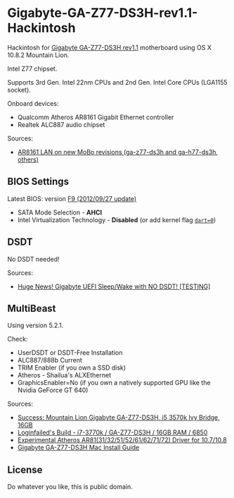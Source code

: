 # Gigabyte-GA-Z77-DS3H-rev1.1-Hackintosh

Hackintosh for [Gigabyte GA-Z77-DS3H rev1.1](http://www.gigabyte.com/products/product-page.aspx?pid=4326) motherboard using OS X 10.8.2 Mountain Lion.

Intel Z77 chipset.

Supports 3rd Gen. Intel 22nm CPUs and 2nd Gen. Intel Core CPUs (LGA1155 socket).

Onboard devices:

- Qualcomm Atheros AR8161 Gigabit Ethernet controller
- Realtek ALC887 audio chipset

Sources:

- [AR8161 LAN on new MoBo revisions (ga-z77-ds3h and ga-h77-ds3h, others)](http://www.tonymacx86.com/desktop-compatibility/77447-ar8161-lan-new-mobo-revisions-ga-z77-ds3h-ga-h77-ds3h-others.html)

## BIOS Settings

Latest BIOS: version [F9 (2012/09/27 update)](http://www.gigabyte.com/products/product-page.aspx?pid=4326#bios)

- SATA Mode Selection - **AHCI**
- Intel Virtualization Technology - **Disabled** (or add kernel flag [`dart=0`](https://github.com/tkrotoff/Gigabyte-GA-Z77-DS3H-rev1.1-Hackintosh/issues/1))

## DSDT

No DSDT needed!

Sources:

- [Huge News! Gigabyte UEFI Sleep/Wake with NO DSDT! [TESTING]](http://www.tonymacx86.com/buying-advice/49446-huge-news-gigabyte-uefi-sleep-wake-no-dsdt-testing.html)

## MultiBeast

Using version 5.2.1.

Check:

- UserDSDT or DSDT-Free Installation
- ALC887/888b Current
- TRIM Enabler (if you own a SSD disk)
- Atheros - Shailua's ALXEthernet
- GraphicsEnabler=No (if you own a natively supported GPU like the Nvidia GeForce GT 640)

Sources:

- [Success: Mountain Lion Gigabyte GA-Z77-DS3H, i5 3570k Ivy Bridge, 16GB](http://www.tonymacx86.com/user-builds/75407-success-mountain-lion-gigabyte-ga-z77-ds3h-i5-3570k-ivy-bridge-16gb.html)
- [Loginfailed's Build - i7-3770k / GA-Z77-DS3H / 16GB RAM / 6850](http://www.tonymacx86.com/golden-builds/74578-loginfaileds-build-i7-3770k-ga-z77-ds3h-16gb-ram-6850-a.html)
- [Experimental Atheros AR81(31/32/51/52/61/62/71/72) Driver for 10.7/10.8](http://www.insanelymac.com/forum/topic/284119-experimental-atheros-ar813132515261627172-driver-for-107108/)
- [Gigabyte GA-Z77-DS3H Mac Install Guide](http://www.insanelymac.com/forum/topic/283293-gigabyte-ga-z77-ds3h-mac-install-guide/)

## License

Do whatever you like, this is public domain.

